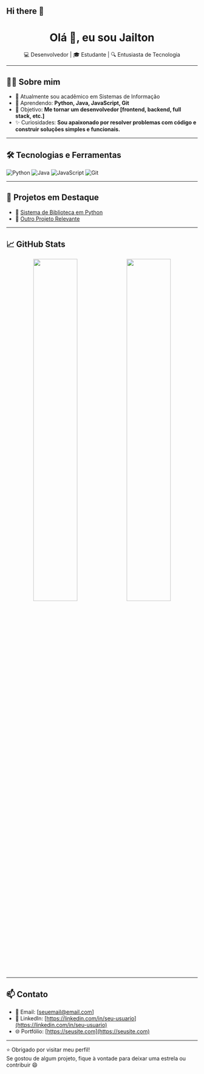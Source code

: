 ## Hi there 👋

<!--
**Jailton-3A/Jailton-3A** is a ✨ _special_ ✨ repository because its `README.md` (this file) appears on your GitHub profile.

Here are some ideas to get you started:

- 🔭 I’m currently working on ...
- 🌱 I’m currently learning ...
- 👯 I’m looking to collaborate on ...
- 🤔 I’m looking for help with ...
- 💬 Ask me about ...
- 📫 How to reach me: ...
- 😄 Pronouns: ...
- ⚡ Fun fact: ...
-->
<h1 align="center">Olá 👋, eu sou Jailton</h1>
<p align="center">💻 Desenvolvedor | 🎓 Estudante | 🔍 Entusiasta de Tecnologia</p>

---

## 🧑‍💻 Sobre mim

- 🔭 Atualmente sou acadêmico em Sistemas de Informação
- 🌱 Aprendendo: **Python, Java, JavaScript, Git**
- 🎯 Objetivo: **Me tornar um desenvolvedor [frontend, backend, full stack, etc.]**
- ✨ Curiosidades: **Sou apaixonado por resolver problemas com código e construir soluções simples e funcionais.**

---

## 🛠️ Tecnologias e Ferramentas

![Python](https://img.shields.io/badge/Python-3776AB?style=for-the-badge&logo=python&logoColor=white)
![Java](https://img.shields.io/badge/Java-ED8B00?style=for-the-badge&logo=java&logoColor=white)
![JavaScript](https://img.shields.io/badge/JavaScript-F7DF1E?style=for-the-badge&logo=javascript&logoColor=black)
![Git](https://img.shields.io/badge/Git-F05032?style=for-the-badge&logo=git&logoColor=white)

---

## 📌 Projetos em Destaque

- 🔗 [Sistema de Biblioteca em Python](https://github.com/seu-usuario/repositorio-biblioteca)
- 🔗 [Outro Projeto Relevante](https://github.com/seu-usuario/outro-projeto)

---

## 📈 GitHub Stats

<p align="center">
  <img width="48%" src="https://github-readme-stats.vercel.app/api?username=SEU_USUARIO&show_icons=true&theme=github_dark" />
  <img width="48%" src="https://github-readme-stats.vercel.app/api/top-langs/?username=SEU_USUARIO&layout=compact&theme=github_dark" />
</p>

---

## 📫 Contato

- 📧 Email: [seuemail@email.com]
- 💼 LinkedIn: [https://linkedin.com/in/seu-usuario](https://linkedin.com/in/seu-usuario)
- 🌐 Portfólio: [https://seusite.com](https://seusite.com)

---

⭐ Obrigado por visitar meu perfil!  
Se gostou de algum projeto, fique à vontade para deixar uma estrela ou contribuir 😄
